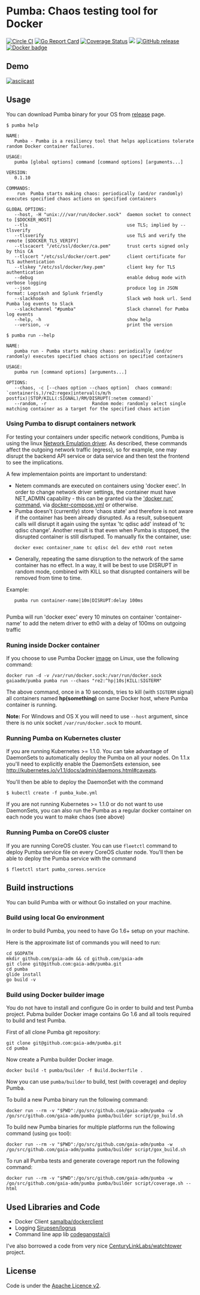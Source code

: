 # Pumba: Chaos testing tool for Docker

[![Circle CI](https://circleci.com/gh/gaia-adm/pumba.svg?style=svg)](https://circleci.com/gh/gaia-adm/pumba) [![Go Report Card](https://goreportcard.com/badge/github.com/gaia-adm/pumba)](https://goreportcard.com/report/github.com/gaia-adm/pumba) [![Coverage Status](https://coveralls.io/repos/github/gaia-adm/pumba/badge.svg?branch=master)](https://coveralls.io/github/gaia-adm/pumba?branch=master) [![](https://badge.imagelayers.io/gaiaadm/pumba:master.svg)](https://imagelayers.io/?images=gaiaadm/pumba:master) [![GitHub release](https://img.shields.io/github/release/gaia-adm/pumba.svg?no-cache)](https://github.com/gaia-adm/pumba/releases/tag/0.1.10)
[![Docker badge](https://img.shields.io/docker/pulls/gaiaadm/pumba.svg)](https://hub.docker.com/r/gaiaadm/pumba/)

## Demo

[![asciicast](https://asciinema.org/a/63l5ahg7fwkcq5y92gpq8b4tt.png)](https://asciinema.org/a/63l5ahg7fwkcq5y92gpq8b4tt?autoplay=1&speed=2)

## Usage

You can download Pumba binary for your OS from [release](https://github.com/gaia-adm/pumba/releases) page.

```
$ pumba help

NAME:
   Pumba - Pumba is a resiliency tool that helps applications tolerate random Docker container failures.

USAGE:
   pumba [global options] command [command options] [arguments...]

VERSION:
   0.1.10

COMMANDS:
    run  Pumba starts making chaos: periodically (and/or randomly) executes specified chaos actions on specified containers

GLOBAL OPTIONS:
   --host, -H "unix:///var/run/docker.sock"  daemon socket to connect to [$DOCKER_HOST]
   --tls                                     use TLS; implied by --tlsverify
   --tlsverify                               use TLS and verify the remote [$DOCKER_TLS_VERIFY]
   --tlscacert "/etc/ssl/docker/ca.pem"      trust certs signed only by this CA
   --tlscert "/etc/ssl/docker/cert.pem"      client certificate for TLS authentication
   --tlskey "/etc/ssl/docker/key.pem"        client key for TLS authentication
   --debug                                   enable debug mode with verbose logging
   --json                                    produce log in JSON format: Logstash and Splunk friendly
   --slackhook                               Slack web hook url. Send Pumba log events to Slack
   --slackchannel "#pumba"                   Slack channel for Pumba log events
   --help, -h                                show help
   --version, -v                             print the version
```
```
$ pumba run --help

NAME:
   pumba run - Pumba starts making chaos: periodically (and/or randomly) executes specified chaos actions on specified containers

USAGE:
   pumba run [command options] [arguments...]

OPTIONS:
   --chaos, -c [--chaos option --chaos option]	chaos command: `container(s,)/re2:regex|interval(s/m/h postfix)|STOP/KILL(:SIGNAL)/RM/DISRUPT(:netem command)`
   --random, -r					Random mode: randomly select single matching container as a target for the specified chaos action
```

### Using Pumba to disrupt containers network

For testing your containers under specific network conditions, Pumba is using the linux [Network Emulation driver](http://www.linuxfoundation.org/collaborate/workgroups/networking/netem). As described, these commands affect the outgoing network traffic (egress), so for example, one may disrupt the backend API service or data service and then test the frontend to see the implications.

A few implementaion points are important to understand:
* Netem commands are executed on containers using 'docker exec'. In order to change network driver settings, the container must have NET_ADMIN capability - this can be granted via the ['docker run' command](https://docs.docker.com/engine/reference/run/#/runtime-privilege-and-linux-capabilities), via [docker-compose.yml](https://docs.docker.com/compose/compose-file/#/cap-add-cap-drop) or otherwise.
* Pumba doesn't (currently) store 'chaos state' and therefore is not aware if the container has been already disrupted. As a result, subsequent calls will disrupt it again using the syntax 'tc qdisc add' instead of 'tc qdisc change'. Another result is that even when Pumba is stopped, the disrupted container is still disrtuped. To manually fix the container, use:
```
   docker exec container_name tc qdisc del dev eth0 root netem
```
* Generally, repeating the same disruption to the network of the same container has no effect. In a way, it will be best to use DISRUPT in random mode, combined with KILL so that disrupted containers will be removed from time to time.

Example:
```
   pumba run container-name|10m|DISRUPT:delay 100ms
   
```
Pumba will run 'docker exec' every 10 minutes on container 'container-name' to add the netem driver to eth0 with a delay of 100ms on outgoing traffic

### Runing inside Docker container

If you choose to use Pumba Docker [image](https://hub.docker.com/r/gaiaadm/pumba/) on Linux, use the following command:

```
docker run -d -v /var/run/docker.sock:/var/run/docker.sock gaiaadm/pumba pumba run --chaos "re2:^hp|10s|KILL:SIGTERM"
```
The above command, once in a 10 seconds, tries to kill (with `SIGTERM` signal) all containers named **hp(something)** on same Docker host, where Pumba container is running.

**Note:** For Windows and OS X you will need to use `--host` argument, since there is no unix socket `/var/run/docker.sock` to mount.

### Running Pumba on Kubernetes cluster

If you are running Kubernetes >= 1.1.0. You can take advantage of DaemonSets to automatically deploy the Pumba on all your nodes.
On 1.1.x you'll need to explicitly enable the DaemonSets extension, see http://kubernetes.io/v1.1/docs/admin/daemons.html#caveats.

You'll then be able to deploy the DaemonSet with the command
```
$ kubectl create -f pumba_kube.yml
```

If you are not running Kubernetes >= 1.1.0 or do not want to use DaemonSets, you can also run the Pumba as a regular docker container on each node you want to make chaos (see above)

### Running Pumba on CoreOS cluster

If you are running CoreOS cluster. You can use `fleetctl` command to deploy Pumba service file on every CoreOS cluster node.
You'll then be able to deploy the Pumba service with the command
```
$ fleetctl start pumba_coreos.service
```

## Build instructions

You can build Pumba with or without Go installed on your machine.

### Build using local Go environment

In order to build Pumba, you need to have Go 1.6+ setup on your machine.

Here is the approximate list of commands you will need to run:

```
cd $GOPATH
mkdir github.com/gaia-adm && cd github.com/gaia-adm
git clone git@github.com:gaia-adm/pumba.git
cd pumba
glide install
go build -v
```

### Build using Docker builder image

You do not have to install and configure Go in order to build and test Pumba project. Pubma builder Docker image contains Go 1.6 and all tools required to build and test Pumba.

First of all clone Pumba git repository:
```
git clone git@github.com:gaia-adm/pumba.git
cd pumba
```

Now create a Pumba builder Docker image.
```
docker build -t pumba/builder -f Build.Dockerfile .
```

Now you can use `pumba/builder` to build, test (with coverage) and deploy Pumba.

To build a new Pumba binary run the following command:
```
docker run --rm -v "$PWD":/go/src/github.com/gaia-adm/pumba -w /go/src/github.com/gaia-adm/pumba pumba/builder script/go_build.sh
```

To build new Pumba binaries for multiple platforms run the following command (using `gox` tool):
```
docker run --rm -v "$PWD":/go/src/github.com/gaia-adm/pumba -w /go/src/github.com/gaia-adm/pumba pumba/builder script/gox_build.sh
```

To run all Pumba tests and generate coverage report run the following command:
```
docker run --rm -v "$PWD":/go/src/github.com/gaia-adm/pumba -w /go/src/github.com/gaia-adm/pumba pumba/builder script/coverage.sh --html
```

## Used Libraries and Code

- Docker Client [samalba/dockerclient](https://github.com/samalba/dockerclient)
- Logging  [Sirupsen/logrus](https://github.com/Sirupsen/logrus)
- Command line app lib [codegangsta/cli](https://github.com/codegangsta/cli)

I've also borrowed a code from very nice [CenturyLinkLabs/watchtower](https://github.com/CenturyLinkLabs/watchtower) project.

## License

Code is under the [Apache Licence v2](https://www.apache.org/licenses/LICENSE-2.0.txt).
